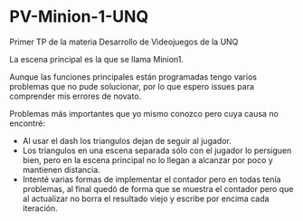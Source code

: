 # PV-Minion-1-UNQ
Primer TP de la materia Desarrollo de Videojuegos de la UNQ

La escena principal es la que se llama Minion1.

Aunque las funciones principales están programadas tengo varios problemas que no pude solucionar, por lo que espero issues para comprender mis errores de novato.

Problemas más importantes que yo mismo conozco pero cuya causa no encontré:
* Al usar el dash los triangulos dejan de seguir al jugador.
* Los triangulos en una escena separada sólo con el jugador lo persiguen bien, pero en la escena principal no lo llegan a alcanzar por poco y mantienen distancia.
* Intenté varias formas de implementar el contador pero en todas tenía problemas, al final quedó de forma que se muestra el contador pero que al actualizar no borra el resultado viejo y escribe por encima cada iteración.
